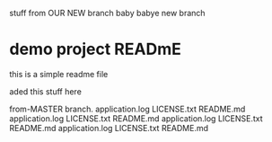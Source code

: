 stuff from OUR NEW branch baby
babye new branch

# demo project READmE

this is a simple readme file

aded this 
stuff here

from-MASTER branch.  application.log  LICENSE.txt  README.md
application.log  LICENSE.txt  README.md
application.log  LICENSE.txt  README.md
application.log  LICENSE.txt  README.md

